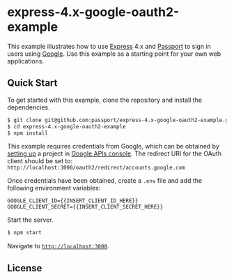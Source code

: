 # express-4.x-google-oauth2-example

This example illustrates how to use [Express](https://expressjs.com) 4.x and
[Passport](https://www.passportjs.org) to sign in users using [Google](https://www.google.com).
Use this example as a starting point for your own web applications.

## Quick Start

To get started with this example, clone the repository and install the
dependencies.

```bash
$ git clone git@github.com:passport/express-4.x-google-oauth2-example.git
$ cd express-4.x-google-oauth2-example
$ npm install
```

This example requires credentials from Google, which can be obtained by [setting
up](https://developers.google.com/identity/protocols/oauth2/openid-connect#appsetup)
a project in [Google APIs console](https://console.developers.google.com/apis/).
The redirect URI for the OAuth client should be set to: `http://localhost:3000/oauth2/redirect/accounts.google.com`

Once credentials have been obtained, create a `.env` file and add the following
environment variables:

```
GOOGLE_CLIENT_ID={{INSERT_CLIENT_ID_HERE}}
GOOGLE_CLIENT_SECRET={{INSERT_CLIENT_SECRET_HERE}}
```

Start the server.

```bash
$ npm start
```

Navigate to [`http://localhost:3000`](http://localhost:3000).

## License
